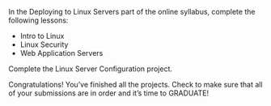 In the Deploying to Linux Servers part of the online syllabus, complete the following lessons: 

* Intro to Linux
* Linux Security
* Web Application Servers



Complete the Linux Server Configuration project.

Congratulations! You’ve finished all the projects. Check to make sure that all of your submissions are in order and it’s time to GRADUATE!

